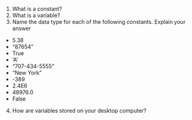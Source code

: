 1. What is a constant? 
2. What is a variable?
3.	Name the data type for each of the following constants. Explain your answer
  *	5.38
  *	“87654”
  *	True
  *	‘A’
  *	“707-434-5555”
  *	“New York”
  *	-389
  *	2.4E6
  *	48976.0
  *	False
4. How are variables stored on your desktop computer?
